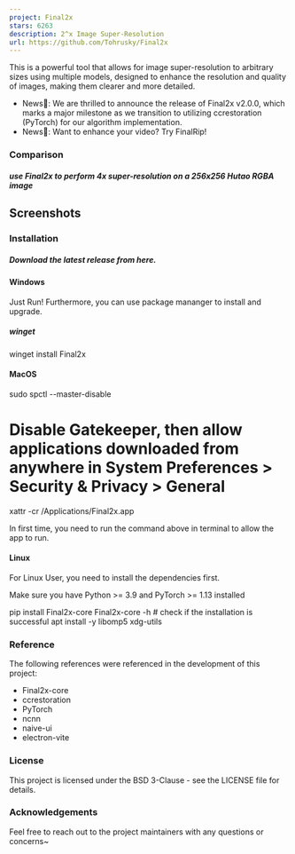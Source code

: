 ```yaml
---
project: Final2x
stars: 6263
description: 2^x Image Super-Resolution
url: https://github.com/Tohrusky/Final2x
---
```


This is a powerful tool that allows for image super-resolution to arbitrary sizes using multiple models, designed to enhance the resolution and quality of images, making them clearer and more detailed.

-   News🎉: We are thrilled to announce the release of Final2x v2.0.0, which marks a major milestone as we transition to utilizing ccrestoration (PyTorch) for our algorithm implementation.
-   News🎉: Want to enhance your video? Try FinalRip!

### Comparison

##### use Final2x to perform 4x super-resolution on a 256x256 Hutao RGBA image

Screenshots
-----------

### Installation

##### Download the latest release from here.

#### Windows

Just Run! Furthermore, you can use package mananger to install and upgrade.

##### winget

winget install Final2x

#### MacOS

sudo spctl --master-disable
# Disable Gatekeeper, then allow applications downloaded from anywhere in System Preferences > Security & Privacy > General
xattr -cr /Applications/Final2x.app

In first time, you need to run the command above in terminal to allow the app to run.

#### Linux

For Linux User, you need to install the dependencies first.

Make sure you have Python >= 3.9 and PyTorch >= 1.13 installed

pip install Final2x-core
Final2x-core -h # check if the installation is successful
apt install -y libomp5 xdg-utils

### Reference

The following references were referenced in the development of this project:

-   Final2x-core
-   ccrestoration
-   PyTorch
-   ncnn
-   naive-ui
-   electron-vite

### License

This project is licensed under the BSD 3-Clause - see the LICENSE file for details.

### Acknowledgements

Feel free to reach out to the project maintainers with any questions or concerns~
